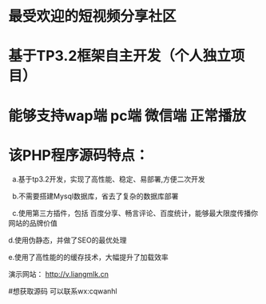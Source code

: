 # 最受欢迎的短视频分享社区
# 基于TP3.2框架自主开发（个人独立项目）
# 能够支持wap端 pc端 微信端  正常播放


# 该PHP程序源码特点：
   a.基于tp3.2开发，实现了高性能、稳定、易部署,方便二次开发

   b.不需要搭建Mysql数据库，省去了复杂的数据库部署

   c.使用第三方插件，包括 百度分享、畅言评论、百度统计，能够最大限度传播你网站的品牌价值

   d.使用伪静态，并做了SEO的最优处理

   e.使用了高性能的的缓存技术，大幅提升了加载效率
   

演示网站： http://v.liangmlk.cn


#想获取源码 可以联系wx:cqwanhl

